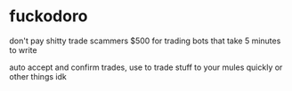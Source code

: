 # fuckodoro
don't pay shitty trade scammers $500 for trading bots that take 5 minutes to write


auto accept and confirm trades, use to trade stuff to your mules quickly or other things idk
